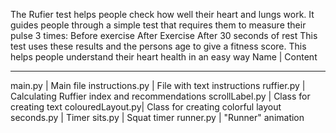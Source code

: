 The Rufier test helps people check how well their heart and lungs work. It guides people through a simple test that requires them to measure their pulse 3 times:
Before exercise 
After Exercise 
After 30 seconds of rest
This test uses these results and the persons age to give a fitness score. This helps people understand their heart health in an easy way
Name             | Content
__________________________________________________________________
main.py          | Main file
instructions.py  | File with text instructions
ruffier.py       | Calculating Ruffier index and recommendations
scrollLabel.py   | Class for creating text
colouredLayout.py| Class for creating colorful layout 
seconds.py       | Timer
sits.py          | Squat timer
runner.py        | "Runner" animation 
